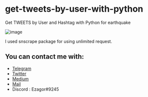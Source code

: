 # get-tweets-by-user-with-python
Get TWEETS by User and Hashtag with Python for earthquake

![image](https://user-images.githubusercontent.com/45847677/217295620-8bf0b099-d559-4685-b81b-1832e35a399c.png)


I used snscrape package for using unlimited request. 

## You can contact me with: 

* [Telegram](https://t.me/ezagor)
* [Twitter](https://twitter.com/ezagor_dev)
* [Medium](https://medium.com/@ezagor)
* [Mail](mailto:ezagor@icloud.com)
* Discord : Ezagor#9245
